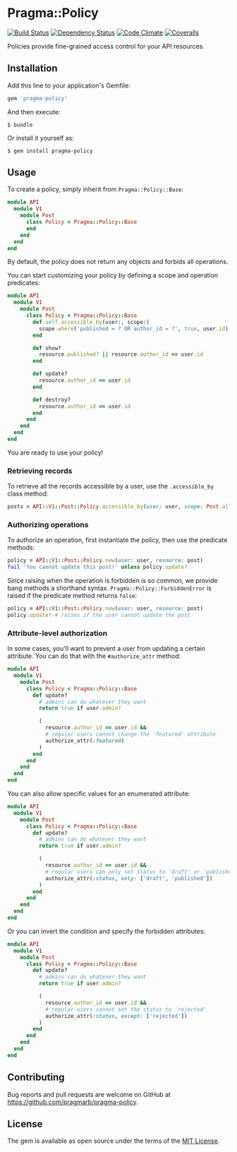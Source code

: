 # Pragma::Policy

[![Build Status](https://img.shields.io/travis/pragmarb/pragma-policy.svg?maxAge=3600&style=flat-square)](https://travis-ci.org/pragmarb/pragma-policy)
[![Dependency Status](https://img.shields.io/gemnasium/pragmarb/pragma-policy.svg?maxAge=3600&style=flat-square)](https://gemnasium.com/github.com/pragmarb/pragma-policy)
[![Code Climate](https://img.shields.io/codeclimate/github/pragmarb/pragma-policy.svg?maxAge=3600&style=flat-square)](https://codeclimate.com/github/pragmarb/pragma-policy)
[![Coveralls](https://img.shields.io/coveralls/pragmarb/pragma-policy.svg?maxAge=3600&style=flat-square)](https://coveralls.io/github/pragmarb/pragma-policy)

Policies provide fine-grained access control for your API resources.

## Installation

Add this line to your application's Gemfile:

```ruby
gem 'pragma-policy'
```

And then execute:

```console
$ bundle
```

Or install it yourself as:

```console
$ gem install pragma-policy
```

## Usage

To create a policy, simply inherit from `Pragma::Policy::Base`:

```ruby
module API
  module V1
    module Post
      class Policy < Pragma::Policy::Base
      end
    end
  end
end
```

By default, the policy does not return any objects and forbids all operations.

You can start customizing your policy by defining a scope and operation predicates:

```ruby
module API
  module V1
    module Post
      class Policy < Pragma::Policy::Base
        def self.accessible_by(user:, scope:)
          scope.where('published = ? OR author_id = ?', true, user.id)
        end

        def show?
          resource.published? || resource.author_id == user.id
        end

        def update?
          resource.author_id == user.id
        end

        def destroy?
          resource.author_id == user.id
        end
      end
    end
  end
end
```

You are ready to use your policy!

### Retrieving records

To retrieve all the records accessible by a user, use the `.accessible_by` class method:

```ruby
posts = API::V1::Post::Policy.accessible_by(user: user, scope: Post.all)
```

### Authorizing operations

To authorize an operation, first instantiate the policy, then use the predicate methods:

```ruby
policy = API::V1::Post::Policy.new(user: user, resource: post)
fail 'You cannot update this post!' unless policy.update?
```

Since raising when the operation is forbidden is so common, we provide bang methods a shorthand
syntax. `Pragma::Policy::ForbiddenError` is raised if the predicate method returns `false`:

```ruby
policy = API::V1::Post::Policy.new(user: user, resource: post)
policy.update! # raises if the user cannot update the post
```

### Attribute-level authorization

In some cases, you'll want to prevent a user from updating a certain attribute. You can do that with
the `#authorize_attr` method:

```ruby
module API
  module V1
    module Post
      class Policy < Pragma::Policy::Base
        def update?
          # admins can do whatever they want
          return true if user.admin?

          (
            resource.author_id == user.id &&
            # regular users cannot change the 'featured' attribute
            authorize_attr(:featured)
          )
        end
      end
    end
  end
end
```

You can also allow specific values for an enumerated attribute:

```ruby
module API
  module V1
    module Post
      class Policy < Pragma::Policy::Base
        def update?
          # admins can do whatever they want
          return true if user.admin?

          (
            resource.author_id == user.id &&
            # regular users can only set status to 'draft' or 'published'
            authorize_attr(:status, only: ['draft', 'published'])
          )
        end
      end
    end
  end
end
```

Or you can invert the condition and specify the forbidden attributes:

```ruby
module API
  module V1
    module Post
      class Policy < Pragma::Policy::Base
        def update?
          # admins can do whatever they want
          return true if user.admin?

          (
            resource.author_id == user.id &&
            # regular users cannot set the status to 'rejected'
            authorize_attr(:status, except: ['rejected'])
          )
        end
      end
    end
  end
end
```

## Contributing

Bug reports and pull requests are welcome on GitHub at https://github.com/pragmarb/pragma-policy.

## License

The gem is available as open source under the terms of the [MIT License](http://opensource.org/licenses/MIT).

